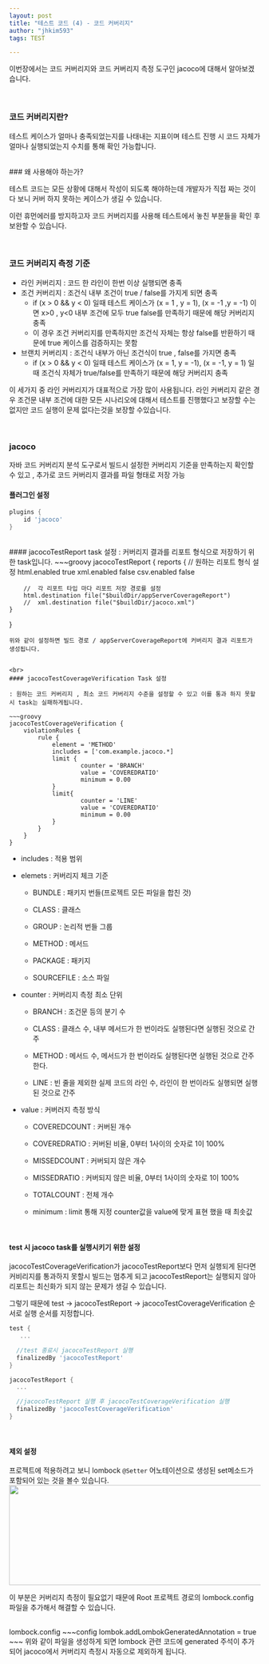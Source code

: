 ```yaml
---
layout: post
title: "테스트 코드 (4) - 코드 커버리지"
author: "jhkim593"
tags: TEST

---
```

이번장에서는 코드 커버리지와 코드 커버리지 측정 도구인 jacoco에 대해서 알아보겠습니다.

<br>

### 코드 커버리지란?
테스트 케이스가 얼마나 충족되었는지를 나태내는 지표이며 테스트 진행 시 코드 자체가 얼마나 실행되었는지 수치를 통해 확인 가능합니다.

<br>
### 왜 사용해야 하는가?

테스트 코드는 모든 상황에 대해서 작성이 되도록 해야하는데 개발자가 직접 짜는 것이다 보니 커버 하지 못하는 케이스가 생길 수 있습니다.

이런 휴먼에러를 방지하고자 코드 커버리지를 사용해 테스트에서 놓친 부분들을 확인 후 보완할 수 있습니다.

<br>

### 코드 커버리지 측정 기준

- 라인 커버리지 : 코드 한 라인이 한번 이상 실행되면 충족
- 조건 커버리지 : 조건식 내부 조건이 true / false를 가지게 되면 충족
  - if (x > 0 && y < 0) 일때 테스트 케이스가 (x = 1 , y = 1), (x = -1 ,y = -1) 이면 x>0 , y<0 내부 조건에 모두 true false를 만족하기 때문에 해당 커버리지 충족
  - 이 경우 조건 커버리지를 만족하지만 조건식 자체는 항상 false를 반환하기 때문에 true 케이스를 검증하지는 못함
- 브랜치 커버리지 : 조건식 내부가 아닌 조건식이 true , false를 가지면 충족
  - if (x > 0 && y < 0) 일때 테스트 케이스가 (x = 1, y = -1), (x = -1, y = 1) 일때 조건식 자체가 true/false를 만족하기 때문에 해당 커버리지 충족


이 세가지 중 라인 커버리지가 대표적으로 가장 많이 사용됩니다.
라인 커버리지 같은 경우 조건문 내부 조건에 대한 모든 시나리오에 대해서 테스트를 진행했다고 보장할 수는 없지만 코드 실행이 문제 없다는것을 보장할 수있습니다.

<br>

### jacoco
자바 코드 커버리지 분석 도구로서 빌드시 설정한 커버리지 기준을 만족하는지 확인할 수 있고 , 추가로 코드 커버리지 결과를 파일 형태로 저장 가능


#### 플러그인 설정
~~~groovy
plugins {
    id 'jacoco'
}
~~~

<br>
#### jacocoTestReport task 설정
: 커버리지 결과를 리포트 형식으로 저장하기 위한 task입니다.
~~~groovy
jacocoTestReport {
    reports {
        // 원하는 리포트 형식 설정
        html.enabled true
        xml.enabled false
        csv.enabled false

        //  각 리포트 타입 마다 리포트 저장 경로를 설정
        html.destination file("$buildDir/appServerCoverageReport")
        //  xml.destination file("$buildDir/jacoco.xml")
    }
}
~~~
위와 같이 설정하면 빌드 경로 / appServerCoverageReport에 커버리지 결과 리포트가 생성됩니다.


<br>
#### jacocoTestCoverageVerification Task 설정

: 원하는 코드 커버리지 , 최소 코드 커버리지 수준을 설정할 수 있고 이를 통과 하지 못할시 task는 실패하게됩니다.

~~~groovy
jacocoTestCoverageVerification {
    violationRules {
        rule {
            element = 'METHOD'
            includes = ['com.example.jacoco.*]
            limit {
                    counter = 'BRANCH'
                    value = 'COVEREDRATIO'
                    minimum = 0.00
            }
            limit{
                    counter = 'LINE'
                    value = 'COVEREDRATIO'
                    minimum = 0.00
            }
        }
    }
}
~~~


- includes : 적용 범위

- elemets :  커버리지 체크 기준

  - BUNDLE : 패키지 번들(프로젝트 모든 파일을 합친 것)

  - CLASS : 클래스

  - GROUP : 논리적 번들 그룹

  - METHOD : 메서드

  - PACKAGE : 패키지

  - SOURCEFILE : 소스 파일

- counter : 커버리지 측정 최소 단위

  - BRANCH : 조건문 등의 분기 수

  - CLASS : 클래스 수, 내부 메서드가 한 번이라도 실행된다면 실행된 것으로 간주

  - METHOD : 메서드 수, 메서드가 한 번이라도 실행된다면 실행된 것으로 간주한다.

  - LINE : 빈 줄을 제외한 실제 코드의 라인 수, 라인이 한 번이라도 실행되면 실행된 것으로 간주

- value : 커버러지 측정 방식

  - COVEREDCOUNT : 커버된 개수

  - COVEREDRATIO : 커버된 비율, 0부터 1사이의 숫자로 1이 100%

  - MISSEDCOUNT : 커버되지 않은 개수

  - MISSEDRATIO : 커버되지 않은 비율, 0부터 1사이의 숫자로 1이 100%

  - TOTALCOUNT : 전체 개수

  - minimum : limit 통해 지정 counter값을 value에 맞게 표현 했을 때 최솟값


<br>

#### test 시 jacoco task를 실행시키기 위한 설정
jacocoTestCoverageVerification가 jacocoTestReport보다 먼저 실행되게 된다면 커비리지를 통과하지 못할시 빌드는 멈추게 되고 jacocoTestReport는 실행되지 않아 리포트는 최신화가 되지 않는 문제가 생길 수 있습니다.

그렇기 때문에 test → jacocoTestReport → jacocoTestCoverageVerification 순서로 실행 순서를 지정합니다.

~~~groovy
test {
   ...

  //test 종료시 jacocoTestReport 실행
  finalizedBy 'jacocoTestReport'
}

jacocoTestReport {
  ...

  //jacocoTestReport 실행 후 jacocoTestCoverageVerification 실행
  finalizedBy 'jacocoTestCoverageVerification'
}
~~~

<br>

#### 제외 설정
프로젝트에 적용하려고 보니 lombock `@Setter` 어노테이션으로 생성된 set메소드가 포함되어 있는 것을 볼수 있습니다.
<img src="https://user-images.githubusercontent.com/53510936/230903869-8ac56c56-cb47-4e35-a2ec-de3da88581ff.png"  width="650" height="200"/>

이 부분은 커버리지 측정이 필요없기 때문에 Root 프로젝트 경로의 lombock.config 파일을 추가해서 해결할 수 있습니다.

<br>
lombock.config
~~~config
lombok.addLombokGeneratedAnnotation = true
~~~
위와 같이 파일을 생성하게 되면 lombock 관련 코드에 generated 주석이 추가되어 jacoco에서 커버리지 측정시 자동으로 제외하게 됩니다.
